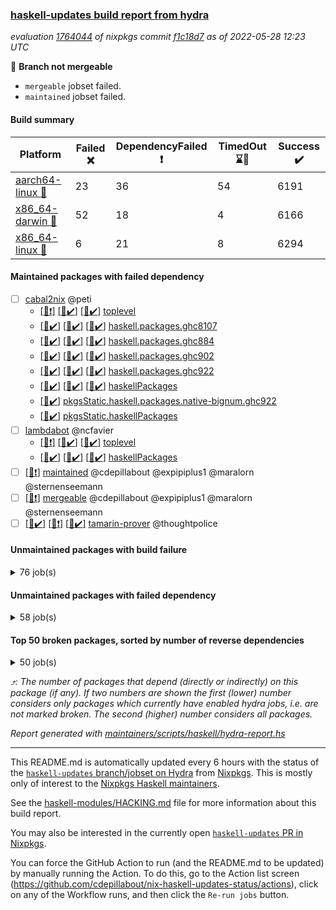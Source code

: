 ### [haskell-updates build report from hydra](https://hydra.nixos.org/jobset/nixpkgs/haskell-updates)
*evaluation [1764044](https://hydra.nixos.org/eval/1764044) of nixpkgs commit [f1c18d7](https://github.com/NixOS/nixpkgs/commits/f1c18d7ae40e7f9852267fa3e10b13a7eecb15a7) as of 2022-05-28 12:23 UTC*

:red_circle: **Branch not mergeable**
  * `mergeable` jobset failed.
  * `maintained` jobset failed.

#### Build summary

 | Platform | Failed :x: | DependencyFailed :heavy_exclamation_mark: | TimedOut :hourglass::no_entry_sign: | Success :heavy_check_mark: | 
 | --- | --- | --- | --- | --- | 
 | [aarch64-linux :iphone:](https://hydra.nixos.org/eval/1764044?filter=.aarch64-linux) | 23 | 36 | 54 | 6191 | 
 | [x86_64-darwin :apple:](https://hydra.nixos.org/eval/1764044?filter=.x86_64-darwin) | 52 | 18 | 4 | 6166 | 
 | [x86_64-linux :penguin:](https://hydra.nixos.org/eval/1764044?filter=.x86_64-linux) | 6 | 21 | 8 | 6294 | 
#### Maintained packages with failed dependency
- [ ] [cabal2nix](https://hydra.nixos.org/eval/1764044?filter=cabal2nix) @peti
  - [[:iphone::heavy_exclamation_mark:]](https://hydra.nixos.org/build/178357326) [[:apple::heavy_check_mark:]](https://hydra.nixos.org/build/178357309) [[:penguin::heavy_check_mark:]](https://hydra.nixos.org/build/178357323) [toplevel](https://hydra.nixos.org/eval/1764044?filter=cabal2nix)
  - [[:iphone::heavy_check_mark:]](https://hydra.nixos.org/build/178284810) [[:apple::heavy_check_mark:]](https://hydra.nixos.org/build/178287464) [[:penguin::heavy_check_mark:]](https://hydra.nixos.org/build/178277014) [haskell.packages.ghc8107](https://hydra.nixos.org/eval/1764044?filter=haskell.packages.ghc8107.cabal2nix)
  - [[:iphone::heavy_check_mark:]](https://hydra.nixos.org/build/178274135) [[:apple::heavy_check_mark:]](https://hydra.nixos.org/build/178285619) [[:penguin::heavy_check_mark:]](https://hydra.nixos.org/build/178280933) [haskell.packages.ghc884](https://hydra.nixos.org/eval/1764044?filter=haskell.packages.ghc884.cabal2nix)
  - [[:iphone::heavy_check_mark:]](https://hydra.nixos.org/build/178287218) [[:apple::heavy_check_mark:]](https://hydra.nixos.org/build/178287522) [[:penguin::heavy_check_mark:]](https://hydra.nixos.org/build/178274452) [haskell.packages.ghc902](https://hydra.nixos.org/eval/1764044?filter=haskell.packages.ghc902.cabal2nix)
  - [[:iphone::heavy_check_mark:]](https://hydra.nixos.org/build/178273359) [[:apple::heavy_check_mark:]](https://hydra.nixos.org/build/178274636) [[:penguin::heavy_check_mark:]](https://hydra.nixos.org/build/178278329) [haskell.packages.ghc922](https://hydra.nixos.org/eval/1764044?filter=haskell.packages.ghc922.cabal2nix)
  - [[:iphone::heavy_check_mark:]](https://hydra.nixos.org/build/178271221) [[:apple::heavy_check_mark:]](https://hydra.nixos.org/build/178278609) [[:penguin::heavy_check_mark:]](https://hydra.nixos.org/build/178279987) [haskellPackages](https://hydra.nixos.org/eval/1764044?filter=haskellPackages.cabal2nix)
  -   [[:penguin::heavy_check_mark:]](https://hydra.nixos.org/build/178286118) [pkgsStatic.haskell.packages.native-bignum.ghc922](https://hydra.nixos.org/eval/1764044?filter=pkgsStatic.haskell.packages.native-bignum.ghc922.cabal2nix)
  -   [[:penguin::heavy_check_mark:]](https://hydra.nixos.org/build/178284644) [pkgsStatic.haskellPackages](https://hydra.nixos.org/eval/1764044?filter=pkgsStatic.haskellPackages.cabal2nix)
- [ ] [lambdabot](https://hydra.nixos.org/eval/1764044?filter=lambdabot) @ncfavier
  - [[:iphone::heavy_exclamation_mark:]](https://hydra.nixos.org/build/178286223) [[:apple::heavy_check_mark:]](https://hydra.nixos.org/build/178284757) [[:penguin::heavy_check_mark:]](https://hydra.nixos.org/build/178285689) [toplevel](https://hydra.nixos.org/eval/1764044?filter=lambdabot)
  - [[:iphone::heavy_check_mark:]](https://hydra.nixos.org/build/178280663) [[:apple::heavy_check_mark:]](https://hydra.nixos.org/build/178274637) [[:penguin::heavy_check_mark:]](https://hydra.nixos.org/build/178288621) [haskellPackages](https://hydra.nixos.org/eval/1764044?filter=haskellPackages.lambdabot)
- [ ] [[:penguin::heavy_exclamation_mark:]](https://hydra.nixos.org/build/178357303) [maintained](https://hydra.nixos.org/eval/1764044?filter=maintained) @cdepillabout @expipiplus1 @maralorn @sternenseemann
- [ ] [[:penguin::heavy_exclamation_mark:]](https://hydra.nixos.org/build/178357301) [mergeable](https://hydra.nixos.org/eval/1764044?filter=mergeable) @cdepillabout @expipiplus1 @maralorn @sternenseemann
- [ ] [[:iphone::heavy_check_mark:]](https://hydra.nixos.org/build/178277982) [[:apple::heavy_exclamation_mark:]](https://hydra.nixos.org/build/178288817) [[:penguin::heavy_check_mark:]](https://hydra.nixos.org/build/178275312) [tamarin-prover](https://hydra.nixos.org/eval/1764044?filter=tamarin-prover) @thoughtpolice
#### Unmaintained packages with build failure
<details><summary>76 job(s) </summary>

- [ ] [[:iphone::x:]](https://hydra.nixos.org/build/178285123) [[:apple::heavy_check_mark:]](https://hydra.nixos.org/build/178272629) [[:penguin::heavy_check_mark:]](https://hydra.nixos.org/build/178277443) [haskellPackages.OrderedBits](https://hydra.nixos.org/eval/1764044?filter=haskellPackages.OrderedBits)  :arrow_heading_up: 5 | 36
- [ ] [[:iphone::heavy_check_mark:]](https://hydra.nixos.org/build/178285801) [[:apple::heavy_check_mark:]](https://hydra.nixos.org/build/178289404) [[:penguin::x:]](https://hydra.nixos.org/build/178283503) [haskellPackages.scheduler](https://hydra.nixos.org/eval/1764044?filter=haskellPackages.scheduler)  :arrow_heading_up: 5 | 11
- [ ] [[:iphone::x:]](https://hydra.nixos.org/build/178276605) [[:apple::heavy_check_mark:]](https://hydra.nixos.org/build/178280959) [[:penguin::heavy_check_mark:]](https://hydra.nixos.org/build/178280826) [haskellPackages.hw-json-simd](https://hydra.nixos.org/eval/1764044?filter=haskellPackages.hw-json-simd)  :arrow_heading_up: 2 | 8
- [ ] [[:iphone::x:]](https://hydra.nixos.org/build/178278965) [[:apple::heavy_check_mark:]](https://hydra.nixos.org/build/178279028) [[:penguin::heavy_check_mark:]](https://hydra.nixos.org/build/178288026) [haskellPackages.hw-simd](https://hydra.nixos.org/eval/1764044?filter=haskellPackages.hw-simd)  :arrow_heading_up: 2 | 8
- [ ] [[:iphone::x:]](https://hydra.nixos.org/build/178284195) [[:apple::heavy_check_mark:]](https://hydra.nixos.org/build/178274912) [[:penguin::heavy_check_mark:]](https://hydra.nixos.org/build/178277548) [haskellPackages.quic](https://hydra.nixos.org/eval/1764044?filter=haskellPackages.quic)  :arrow_heading_up: 2 | 2
- [ ] [[:iphone::x:]](https://hydra.nixos.org/build/178285950) [[:apple::heavy_check_mark:]](https://hydra.nixos.org/build/178285407) [[:penguin::heavy_check_mark:]](https://hydra.nixos.org/build/178285409) [haskellPackages.freetype2](https://hydra.nixos.org/eval/1764044?filter=haskellPackages.freetype2)  :arrow_heading_up: 1 | 8
- [ ] [[:iphone::heavy_check_mark:]](https://hydra.nixos.org/build/178278018) [[:apple::x:]](https://hydra.nixos.org/build/178280083) [[:penguin::heavy_check_mark:]](https://hydra.nixos.org/build/178273777) [haskellPackages.free-vector-spaces](https://hydra.nixos.org/eval/1764044?filter=haskellPackages.free-vector-spaces)  :arrow_heading_up: 1 | 7
- [ ] [[:iphone::x:]](https://hydra.nixos.org/build/178276670) [[:apple::heavy_check_mark:]](https://hydra.nixos.org/build/178283215) [[:penguin::heavy_check_mark:]](https://hydra.nixos.org/build/178287231) [haskellPackages.long-double](https://hydra.nixos.org/eval/1764044?filter=haskellPackages.long-double)  :arrow_heading_up: 1 | 2
- [ ] [[:iphone::x:]](https://hydra.nixos.org/build/178288499) [[:apple::x:]](https://hydra.nixos.org/build/178285336) [[:penguin::heavy_check_mark:]](https://hydra.nixos.org/build/178272536) [haskellPackages.easytensor](https://hydra.nixos.org/eval/1764044?filter=haskellPackages.easytensor)  :arrow_heading_up: 1 | 1
- [ ] [[:iphone::heavy_check_mark:]](https://hydra.nixos.org/build/178290229) [[:apple::x:]](https://hydra.nixos.org/build/178283545) [[:penguin::heavy_check_mark:]](https://hydra.nixos.org/build/178271575) [haskellPackages.grab](https://hydra.nixos.org/eval/1764044?filter=haskellPackages.grab)  :arrow_heading_up: 1 | 1
- [ ] [[:iphone::x:]](https://hydra.nixos.org/build/178288907) [[:apple::heavy_check_mark:]](https://hydra.nixos.org/build/178284336) [[:penguin::x:]](https://hydra.nixos.org/build/178278088) [haskellPackages.kazura-queue](https://hydra.nixos.org/eval/1764044?filter=haskellPackages.kazura-queue)  :arrow_heading_up: 1 | 1
- [ ] [[:iphone::heavy_check_mark:]](https://hydra.nixos.org/build/178277992) [[:apple::x:]](https://hydra.nixos.org/build/178272857) [[:penguin::heavy_check_mark:]](https://hydra.nixos.org/build/178287184) [haskellPackages.keep-alive](https://hydra.nixos.org/eval/1764044?filter=haskellPackages.keep-alive)  :arrow_heading_up: 1 | 1
- [ ] [[:iphone::x:]](https://hydra.nixos.org/build/178275003) [[:apple::heavy_check_mark:]](https://hydra.nixos.org/build/178272836) [[:penguin::heavy_check_mark:]](https://hydra.nixos.org/build/178289735) [haskellPackages.nlopt-haskell](https://hydra.nixos.org/eval/1764044?filter=haskellPackages.nlopt-haskell)  :arrow_heading_up: 1 | 1
- [ ] [[:iphone::x:]](https://hydra.nixos.org/build/178286820) [[:apple::heavy_check_mark:]](https://hydra.nixos.org/build/178273251) [[:penguin::heavy_check_mark:]](https://hydra.nixos.org/build/178288373) [haskellPackages.postgresql-syntax](https://hydra.nixos.org/eval/1764044?filter=haskellPackages.postgresql-syntax)  :arrow_heading_up: 1 | 1
- [ ] [[:iphone::x:]](https://hydra.nixos.org/build/178273182) [[:apple::heavy_check_mark:]](https://hydra.nixos.org/build/178279420) [[:penguin::heavy_check_mark:]](https://hydra.nixos.org/build/178281330) [haskellPackages.swisstable](https://hydra.nixos.org/eval/1764044?filter=haskellPackages.swisstable)  :arrow_heading_up: 1 | 1
- [ ] [[:iphone::x:]](https://hydra.nixos.org/build/178286072) [[:apple::heavy_check_mark:]](https://hydra.nixos.org/build/178277930) [[:penguin::heavy_check_mark:]](https://hydra.nixos.org/build/178278716) [haskellPackages.unicode-properties](https://hydra.nixos.org/eval/1764044?filter=haskellPackages.unicode-properties)  :arrow_heading_up: 1 | 1
- [ ] [[:iphone::heavy_check_mark:]](https://hydra.nixos.org/build/178289515) [[:apple::x:]](https://hydra.nixos.org/build/178278622) [[:penguin::heavy_check_mark:]](https://hydra.nixos.org/build/178280464) [haskellPackages.zip](https://hydra.nixos.org/eval/1764044?filter=haskellPackages.zip)  :arrow_heading_up: 0 | 5
- [ ] [[:iphone::heavy_check_mark:]](https://hydra.nixos.org/build/178286606) [[:apple::x:]](https://hydra.nixos.org/build/178288573) [[:penguin::heavy_check_mark:]](https://hydra.nixos.org/build/178283296) [haskellPackages.PyF](https://hydra.nixos.org/eval/1764044?filter=haskellPackages.PyF)  :arrow_heading_up: 0 | 4
- [ ] [[:iphone::heavy_check_mark:]](https://hydra.nixos.org/build/178286522) [[:apple::x:]](https://hydra.nixos.org/build/178286158) [[:penguin::heavy_check_mark:]](https://hydra.nixos.org/build/178273642) [haskellPackages.hmidi](https://hydra.nixos.org/eval/1764044?filter=haskellPackages.hmidi)  :arrow_heading_up: 0 | 4
- [ ] [[:iphone::heavy_check_mark:]](https://hydra.nixos.org/build/178281180) [[:apple::x:]](https://hydra.nixos.org/build/178282341) [[:penguin::heavy_check_mark:]](https://hydra.nixos.org/build/178282250) [haskellPackages.posix-socket](https://hydra.nixos.org/eval/1764044?filter=haskellPackages.posix-socket)  :arrow_heading_up: 0 | 2
- [ ] [[:iphone::heavy_check_mark:]](https://hydra.nixos.org/build/178280259) [[:apple::x:]](https://hydra.nixos.org/build/178283506) [[:penguin::heavy_check_mark:]](https://hydra.nixos.org/build/178278624) [haskellPackages.gi-gdkx11](https://hydra.nixos.org/eval/1764044?filter=haskellPackages.gi-gdkx11)  :arrow_heading_up: 0 | 1
- [ ] [[:iphone::heavy_check_mark:]](https://hydra.nixos.org/build/178288125) [[:apple::x:]](https://hydra.nixos.org/build/178287718) [[:penguin::heavy_check_mark:]](https://hydra.nixos.org/build/178284672) [haskellPackages.hamid](https://hydra.nixos.org/eval/1764044?filter=haskellPackages.hamid)  :arrow_heading_up: 0 | 1
- [ ] [[:iphone::heavy_check_mark:]](https://hydra.nixos.org/build/178287480) [[:apple::x:]](https://hydra.nixos.org/build/178273939) [[:penguin::heavy_check_mark:]](https://hydra.nixos.org/build/178273305) [haskellPackages.hmatrix-morpheus](https://hydra.nixos.org/eval/1764044?filter=haskellPackages.hmatrix-morpheus)  :arrow_heading_up: 0 | 1
- [ ] [[:iphone::heavy_check_mark:]](https://hydra.nixos.org/build/178290144) [[:apple::x:]](https://hydra.nixos.org/build/178283374) [[:penguin::heavy_check_mark:]](https://hydra.nixos.org/build/178286630) [haskellPackages.huckleberry](https://hydra.nixos.org/eval/1764044?filter=haskellPackages.huckleberry)  :arrow_heading_up: 0 | 1
- [ ] [[:iphone::heavy_check_mark:]](https://hydra.nixos.org/build/178283644) [[:apple::x:]](https://hydra.nixos.org/build/178279872) [[:penguin::heavy_check_mark:]](https://hydra.nixos.org/build/178279156) [haskellPackages.openal-ffi](https://hydra.nixos.org/eval/1764044?filter=haskellPackages.openal-ffi)  :arrow_heading_up: 0 | 1
- [ ] [[:iphone::x:]](https://hydra.nixos.org/build/178273991) [[:apple::heavy_check_mark:]](https://hydra.nixos.org/build/178282452) [[:penguin::heavy_check_mark:]](https://hydra.nixos.org/build/178289096) [haskellPackages.picosat](https://hydra.nixos.org/eval/1764044?filter=haskellPackages.picosat)  :arrow_heading_up: 0 | 1
- [ ] [[:iphone::heavy_check_mark:]](https://hydra.nixos.org/build/178274233) [[:apple::x:]](https://hydra.nixos.org/build/178284335) [[:penguin::heavy_check_mark:]](https://hydra.nixos.org/build/178274444) [haskellPackages.select](https://hydra.nixos.org/eval/1764044?filter=haskellPackages.select)  :arrow_heading_up: 0 | 1
- [ ] [[:iphone::heavy_check_mark:]](https://hydra.nixos.org/build/178282154) [[:apple::x:]](https://hydra.nixos.org/build/178287249) [[:penguin::heavy_check_mark:]](https://hydra.nixos.org/build/178287886) [haskellPackages.sysinfo](https://hydra.nixos.org/eval/1764044?filter=haskellPackages.sysinfo)  :arrow_heading_up: 0 | 1
- [ ] [[:iphone::heavy_check_mark:]](https://hydra.nixos.org/build/178284278) [[:apple::x:]](https://hydra.nixos.org/build/178275745) [[:penguin::heavy_check_mark:]](https://hydra.nixos.org/build/178276292) [haskellPackages.FractalArt](https://hydra.nixos.org/eval/1764044?filter=haskellPackages.FractalArt) 
- [ ] [[:iphone::x:]](https://hydra.nixos.org/build/178281305) [[:apple::heavy_check_mark:]](https://hydra.nixos.org/build/178278249) [[:penguin::heavy_check_mark:]](https://hydra.nixos.org/build/178272433) [haskellPackages.HsASA](https://hydra.nixos.org/eval/1764044?filter=haskellPackages.HsASA) 
- [ ] [[:iphone::heavy_check_mark:]](https://hydra.nixos.org/build/178279821) [[:apple::heavy_check_mark:]](https://hydra.nixos.org/build/178275299) [[:penguin::x:]](https://hydra.nixos.org/build/178289427) [haskellPackages.binary-io](https://hydra.nixos.org/eval/1764044?filter=haskellPackages.binary-io) 
- [ ] [[:iphone::hourglass::no_entry_sign:]](https://hydra.nixos.org/build/178288928) [[:apple::x:]](https://hydra.nixos.org/build/178280462) [[:penguin::hourglass::no_entry_sign:]](https://hydra.nixos.org/build/178281780) [haskellPackages.bindings-common](https://hydra.nixos.org/eval/1764044?filter=haskellPackages.bindings-common) 
- [ ] [[:iphone::heavy_check_mark:]](https://hydra.nixos.org/build/178289230) [[:apple::x:]](https://hydra.nixos.org/build/178271517) [[:penguin::heavy_check_mark:]](https://hydra.nixos.org/build/178282858) [haskellPackages.chiphunk](https://hydra.nixos.org/eval/1764044?filter=haskellPackages.chiphunk) 
- [ ] [[:iphone::x:]](https://hydra.nixos.org/build/178283177) [[:apple::heavy_check_mark:]](https://hydra.nixos.org/build/178275093) [[:penguin::heavy_check_mark:]](https://hydra.nixos.org/build/178284660) [haskellPackages.comfort-fftw](https://hydra.nixos.org/eval/1764044?filter=haskellPackages.comfort-fftw) 
- [ ] [[:iphone::heavy_check_mark:]](https://hydra.nixos.org/build/178285941) [[:apple::x:]](https://hydra.nixos.org/build/178271313) [[:penguin::heavy_check_mark:]](https://hydra.nixos.org/build/178278975) [haskellPackages.diskhash](https://hydra.nixos.org/eval/1764044?filter=haskellPackages.diskhash) 
- [ ] [[:iphone::heavy_check_mark:]](https://hydra.nixos.org/build/178271961) [[:apple::heavy_check_mark:]](https://hydra.nixos.org/build/178276668) [[:penguin::x:]](https://hydra.nixos.org/build/178275784) [haskellPackages.env-extra](https://hydra.nixos.org/eval/1764044?filter=haskellPackages.env-extra) 
- [ ] [[:iphone::heavy_check_mark:]](https://hydra.nixos.org/build/178288544) [[:apple::x:]](https://hydra.nixos.org/build/178280352) [[:penguin::heavy_check_mark:]](https://hydra.nixos.org/build/178284216) [haskellPackages.epub-tools](https://hydra.nixos.org/eval/1764044?filter=haskellPackages.epub-tools) 
- [ ] [[:iphone::heavy_check_mark:]](https://hydra.nixos.org/build/178273268) [[:apple::x:]](https://hydra.nixos.org/build/178282383) [[:penguin::heavy_check_mark:]](https://hydra.nixos.org/build/178286183) [haskellPackages.fudgets](https://hydra.nixos.org/eval/1764044?filter=haskellPackages.fudgets) 
- [ ] [[:iphone::heavy_check_mark:]](https://hydra.nixos.org/build/178287927) [[:apple::heavy_check_mark:]](https://hydra.nixos.org/build/178286112) [[:penguin::x:]](https://hydra.nixos.org/build/178271363) [haskellPackages.geodetics](https://hydra.nixos.org/eval/1764044?filter=haskellPackages.geodetics) 
- [ ] [[:iphone::heavy_check_mark:]](https://hydra.nixos.org/build/178277586) [[:apple::x:]](https://hydra.nixos.org/build/178280937) [[:penguin::heavy_check_mark:]](https://hydra.nixos.org/build/178289324) [haskellPackages.gerrit](https://hydra.nixos.org/eval/1764044?filter=haskellPackages.gerrit) 
- [ ] [[:iphone::heavy_check_mark:]](https://hydra.nixos.org/build/178274537) [[:apple::x:]](https://hydra.nixos.org/build/178273837) [[:penguin::heavy_check_mark:]](https://hydra.nixos.org/build/178275535) [haskellPackages.ghc-gc-hook](https://hydra.nixos.org/eval/1764044?filter=haskellPackages.ghc-gc-hook) 
- [ ] [[:apple::x:]](https://hydra.nixos.org/build/178274646) [haskellPackages.gi-gtkosxapplication](https://hydra.nixos.org/eval/1764044?filter=haskellPackages.gi-gtkosxapplication) 
- [ ] [[:iphone::x:]](https://hydra.nixos.org/build/178342220) [[:penguin::heavy_check_mark:]](https://hydra.nixos.org/build/178342218) [haskellPackages.gnome-keyring](https://hydra.nixos.org/eval/1764044?filter=haskellPackages.gnome-keyring) 
- [ ] [[:apple::x:]](https://hydra.nixos.org/build/178287042) [haskellPackages.gtk-mac-integration](https://hydra.nixos.org/eval/1764044?filter=haskellPackages.gtk-mac-integration) 
- [ ] [[:iphone::heavy_check_mark:]](https://hydra.nixos.org/build/178275713) [[:apple::x:]](https://hydra.nixos.org/build/178278039) [[:penguin::heavy_check_mark:]](https://hydra.nixos.org/build/178290225) [haskellPackages.gtk-traymanager](https://hydra.nixos.org/eval/1764044?filter=haskellPackages.gtk-traymanager) 
- [ ] [[:apple::x:]](https://hydra.nixos.org/build/178284388) [haskellPackages.gtk3-mac-integration](https://hydra.nixos.org/eval/1764044?filter=haskellPackages.gtk3-mac-integration) 
- [ ] [[:iphone::heavy_check_mark:]](https://hydra.nixos.org/build/178287395) [[:apple::x:]](https://hydra.nixos.org/build/178286412) [[:penguin::heavy_check_mark:]](https://hydra.nixos.org/build/178281461) [haskellPackages.hid](https://hydra.nixos.org/eval/1764044?filter=haskellPackages.hid) 
- [ ] [[:iphone::heavy_check_mark:]](https://hydra.nixos.org/build/178290005) [[:apple::x:]](https://hydra.nixos.org/build/178276037) [[:penguin::heavy_check_mark:]](https://hydra.nixos.org/build/178287327) [haskellPackages.hinotify-conduit](https://hydra.nixos.org/eval/1764044?filter=haskellPackages.hinotify-conduit) 
- [ ] [[:iphone::heavy_check_mark:]](https://hydra.nixos.org/build/178288912) [[:apple::x:]](https://hydra.nixos.org/build/178276375) [[:penguin::heavy_check_mark:]](https://hydra.nixos.org/build/178273150) [haskellPackages.hsshellscript](https://hydra.nixos.org/eval/1764044?filter=haskellPackages.hsshellscript) 
- [ ] [[:iphone::heavy_check_mark:]](https://hydra.nixos.org/build/178276957) [[:apple::x:]](https://hydra.nixos.org/build/178277983) [[:penguin::heavy_check_mark:]](https://hydra.nixos.org/build/178273372) [haskellPackages.hssourceinfo](https://hydra.nixos.org/eval/1764044?filter=haskellPackages.hssourceinfo) 
- [ ] [[:iphone::heavy_check_mark:]](https://hydra.nixos.org/build/178287443) [[:apple::x:]](https://hydra.nixos.org/build/178271621) [[:penguin::heavy_check_mark:]](https://hydra.nixos.org/build/178279998) [haskellPackages.ipcvar](https://hydra.nixos.org/eval/1764044?filter=haskellPackages.ipcvar) 
- [ ] [[:iphone::x:]](https://hydra.nixos.org/build/178275113) [[:apple::heavy_check_mark:]](https://hydra.nixos.org/build/178277483) [[:penguin::heavy_check_mark:]](https://hydra.nixos.org/build/178276703) [haskellPackages.jammittools](https://hydra.nixos.org/eval/1764044?filter=haskellPackages.jammittools) 
- [ ] [[:apple::x:]](https://hydra.nixos.org/build/178285837) [haskellPackages.kqueue](https://hydra.nixos.org/eval/1764044?filter=haskellPackages.kqueue) 
- [ ] [[:iphone::heavy_check_mark:]](https://hydra.nixos.org/build/178284887) [[:apple::x:]](https://hydra.nixos.org/build/178278380) [[:penguin::heavy_check_mark:]](https://hydra.nixos.org/build/178282105) [haskellPackages.linux-framebuffer](https://hydra.nixos.org/eval/1764044?filter=haskellPackages.linux-framebuffer) 
- [ ] [[:iphone::heavy_check_mark:]](https://hydra.nixos.org/build/178284645) [[:apple::x:]](https://hydra.nixos.org/build/178282690) [[:penguin::heavy_check_mark:]](https://hydra.nixos.org/build/178273633) [haskellPackages.mediawiki2latex](https://hydra.nixos.org/eval/1764044?filter=haskellPackages.mediawiki2latex) 
- [ ] [[:iphone::heavy_check_mark:]](https://hydra.nixos.org/build/178276947) [[:apple::x:]](https://hydra.nixos.org/build/178274842) [[:penguin::heavy_check_mark:]](https://hydra.nixos.org/build/178281105) [haskellPackages.mercury-api](https://hydra.nixos.org/eval/1764044?filter=haskellPackages.mercury-api) 
- [ ] [[:iphone::heavy_check_mark:]](https://hydra.nixos.org/build/178272563) [[:apple::x:]](https://hydra.nixos.org/build/178278551) [[:penguin::heavy_check_mark:]](https://hydra.nixos.org/build/178276039) [haskellPackages.nano-cryptr](https://hydra.nixos.org/eval/1764044?filter=haskellPackages.nano-cryptr) 
- [ ] [[:iphone::heavy_check_mark:]](https://hydra.nixos.org/build/178289808) [[:apple::x:]](https://hydra.nixos.org/build/178274903) [[:penguin::heavy_check_mark:]](https://hydra.nixos.org/build/178289015) [haskellPackages.persistent-pagination](https://hydra.nixos.org/eval/1764044?filter=haskellPackages.persistent-pagination) 
- [ ] [[:iphone::heavy_check_mark:]](https://hydra.nixos.org/build/178282995) [[:apple::x:]](https://hydra.nixos.org/build/178276818) [[:penguin::heavy_check_mark:]](https://hydra.nixos.org/build/178281836) [haskellPackages.phatsort](https://hydra.nixos.org/eval/1764044?filter=haskellPackages.phatsort) 
- [ ] [[:iphone::heavy_check_mark:]](https://hydra.nixos.org/build/178285992) [[:apple::x:]](https://hydra.nixos.org/build/178281018) [[:penguin::heavy_check_mark:]](https://hydra.nixos.org/build/178273468) [haskellPackages.ping-wrapper](https://hydra.nixos.org/eval/1764044?filter=haskellPackages.ping-wrapper) 
- [ ] [[:iphone::heavy_check_mark:]](https://hydra.nixos.org/build/178275173) [[:apple::x:]](https://hydra.nixos.org/build/178285699) [[:penguin::heavy_check_mark:]](https://hydra.nixos.org/build/178272999) [haskellPackages.posix-timer](https://hydra.nixos.org/eval/1764044?filter=haskellPackages.posix-timer) 
- [ ] [[:iphone::heavy_check_mark:]](https://hydra.nixos.org/build/178285931) [[:apple::x:]](https://hydra.nixos.org/build/178288076) [[:penguin::heavy_check_mark:]](https://hydra.nixos.org/build/178273271) [haskellPackages.pthread](https://hydra.nixos.org/eval/1764044?filter=haskellPackages.pthread) 
- [ ] [[:iphone::x:]](https://hydra.nixos.org/build/178289195) [[:apple::heavy_check_mark:]](https://hydra.nixos.org/build/178275142) [[:penguin::heavy_check_mark:]](https://hydra.nixos.org/build/178275290) [haskellPackages.risc386](https://hydra.nixos.org/eval/1764044?filter=haskellPackages.risc386) 
- [ ] [[:iphone::heavy_check_mark:]](https://hydra.nixos.org/build/178279976) [[:apple::x:]](https://hydra.nixos.org/build/178273821) [[:penguin::heavy_check_mark:]](https://hydra.nixos.org/build/178283286) [haskellPackages.sfml-audio](https://hydra.nixos.org/eval/1764044?filter=haskellPackages.sfml-audio) 
- [ ] [[:iphone::heavy_check_mark:]](https://hydra.nixos.org/build/178277600) [[:apple::x:]](https://hydra.nixos.org/build/178289828) [[:penguin::heavy_check_mark:]](https://hydra.nixos.org/build/178271547) [haskellPackages.shared-memory](https://hydra.nixos.org/eval/1764044?filter=haskellPackages.shared-memory) 
- [ ] [[:iphone::heavy_check_mark:]](https://hydra.nixos.org/build/178276779) [[:apple::x:]](https://hydra.nixos.org/build/178272991) [[:penguin::hourglass::no_entry_sign:]](https://hydra.nixos.org/build/178275759) [haskellPackages.skews](https://hydra.nixos.org/eval/1764044?filter=haskellPackages.skews) 
- [ ] [[:iphone::x:]](https://hydra.nixos.org/build/178285105) [[:apple::x:]](https://hydra.nixos.org/build/178272721) [[:penguin::heavy_check_mark:]](https://hydra.nixos.org/build/178276259) [haskellPackages.slugify](https://hydra.nixos.org/eval/1764044?filter=haskellPackages.slugify) 
- [ ] [[:iphone::x:]](https://hydra.nixos.org/build/178278601) [[:apple::heavy_check_mark:]](https://hydra.nixos.org/build/178275912) [[:penguin::heavy_check_mark:]](https://hydra.nixos.org/build/178281685) [haskellPackages.snippet-extractor](https://hydra.nixos.org/eval/1764044?filter=haskellPackages.snippet-extractor) 
- [ ] [[:iphone::x:]](https://hydra.nixos.org/build/178280978) [[:apple::x:]](https://hydra.nixos.org/build/178277273) [[:penguin::x:]](https://hydra.nixos.org/build/178272078) [haskellPackages.strongweak](https://hydra.nixos.org/eval/1764044?filter=haskellPackages.strongweak) 
- [ ] [[:iphone::heavy_check_mark:]](https://hydra.nixos.org/build/178272821) [[:apple::x:]](https://hydra.nixos.org/build/178288892) [[:penguin::heavy_check_mark:]](https://hydra.nixos.org/build/178282237) [haskellPackages.tailfile-hinotify](https://hydra.nixos.org/eval/1764044?filter=haskellPackages.tailfile-hinotify) 
- [ ] [[:iphone::x:]](https://hydra.nixos.org/build/178272070) [[:apple::heavy_check_mark:]](https://hydra.nixos.org/build/178279807) [[:penguin::heavy_check_mark:]](https://hydra.nixos.org/build/178281086) [haskellPackages.wiringPi](https://hydra.nixos.org/eval/1764044?filter=haskellPackages.wiringPi) 
- [ ] [[:iphone::x:]](https://hydra.nixos.org/build/178274027) [[:apple::heavy_check_mark:]](https://hydra.nixos.org/build/178274970) [[:penguin::heavy_check_mark:]](https://hydra.nixos.org/build/178282974) [haskellPackages.x86-64bit](https://hydra.nixos.org/eval/1764044?filter=haskellPackages.x86-64bit) 
- [ ] [[:iphone::heavy_check_mark:]](https://hydra.nixos.org/build/178280605) [[:apple::x:]](https://hydra.nixos.org/build/178271733) [[:penguin::heavy_check_mark:]](https://hydra.nixos.org/build/178278931) [haskellPackages.xmonad-utils](https://hydra.nixos.org/eval/1764044?filter=haskellPackages.xmonad-utils) 
- [ ] [[:iphone::heavy_check_mark:]](https://hydra.nixos.org/build/178279805) [[:apple::x:]](https://hydra.nixos.org/build/178284219) [[:penguin::heavy_check_mark:]](https://hydra.nixos.org/build/178288549) [haskellPackages.yoga](https://hydra.nixos.org/eval/1764044?filter=haskellPackages.yoga) 
- [ ] [[:iphone::heavy_check_mark:]](https://hydra.nixos.org/build/178271201) [[:apple::x:]](https://hydra.nixos.org/build/178282945) [[:penguin::heavy_check_mark:]](https://hydra.nixos.org/build/178286219) [haskellPackages.zot](https://hydra.nixos.org/eval/1764044?filter=haskellPackages.zot) 
- [ ] [[:iphone::heavy_check_mark:]](https://hydra.nixos.org/build/178284390) [[:apple::x:]](https://hydra.nixos.org/build/178281490) [[:penguin::heavy_check_mark:]](https://hydra.nixos.org/build/178278207) [haskellPackages.zxcvbn-c](https://hydra.nixos.org/eval/1764044?filter=haskellPackages.zxcvbn-c) 
</details>

#### Unmaintained packages with failed dependency
<details><summary>58 job(s) </summary>

- [ ] [[:iphone::heavy_exclamation_mark:]](https://hydra.nixos.org/build/178285241) [[:apple::heavy_check_mark:]](https://hydra.nixos.org/build/178284451) [[:penguin::heavy_check_mark:]](https://hydra.nixos.org/build/178283253) [haskellPackages.PrimitiveArray](https://hydra.nixos.org/eval/1764044?filter=haskellPackages.PrimitiveArray)  :arrow_heading_up: 4 | 35
- [ ] [[:iphone::heavy_check_mark:]](https://hydra.nixos.org/build/178283133) [[:apple::heavy_check_mark:]](https://hydra.nixos.org/build/178274155) [[:penguin::heavy_exclamation_mark:]](https://hydra.nixos.org/build/178285170) [haskellPackages.massiv](https://hydra.nixos.org/eval/1764044?filter=haskellPackages.massiv)  :arrow_heading_up: 4 | 9
- [ ] [[:iphone::heavy_exclamation_mark:]](https://hydra.nixos.org/build/178290282) [[:apple::heavy_check_mark:]](https://hydra.nixos.org/build/178287751) [[:penguin::heavy_check_mark:]](https://hydra.nixos.org/build/178284157) [haskellPackages.BiobaseTypes](https://hydra.nixos.org/eval/1764044?filter=haskellPackages.BiobaseTypes)  :arrow_heading_up: 3 | 21
- [ ] [[:iphone::heavy_exclamation_mark:]](https://hydra.nixos.org/build/178280784) [[:apple::heavy_check_mark:]](https://hydra.nixos.org/build/178272300) [[:penguin::heavy_check_mark:]](https://hydra.nixos.org/build/178286231) [haskellPackages.BiobaseENA](https://hydra.nixos.org/eval/1764044?filter=haskellPackages.BiobaseENA)  :arrow_heading_up: 1 | 18
- [ ] [[:iphone::heavy_check_mark:]](https://hydra.nixos.org/build/178274740) [[:apple::heavy_check_mark:]](https://hydra.nixos.org/build/178273582) [[:penguin::heavy_exclamation_mark:]](https://hydra.nixos.org/build/178287580) [haskellPackages.Color](https://hydra.nixos.org/eval/1764044?filter=haskellPackages.Color)  :arrow_heading_up: 1 | 5
- [ ] [hoogle](https://hydra.nixos.org/eval/1764044?filter=hoogle)  :arrow_heading_up: 1 | 3
  - [[:iphone::heavy_check_mark:]](https://hydra.nixos.org/build/178283761) [[:apple::heavy_check_mark:]](https://hydra.nixos.org/build/178272577) [[:penguin::heavy_check_mark:]](https://hydra.nixos.org/build/178277140) [haskell.packages.ghc8107](https://hydra.nixos.org/eval/1764044?filter=haskell.packages.ghc8107.hoogle)
  - [[:iphone::heavy_check_mark:]](https://hydra.nixos.org/build/178287314) [[:apple::heavy_check_mark:]](https://hydra.nixos.org/build/178273152) [[:penguin::heavy_check_mark:]](https://hydra.nixos.org/build/178273519) [haskell.packages.ghc884](https://hydra.nixos.org/eval/1764044?filter=haskell.packages.ghc884.hoogle)
  - [[:iphone::heavy_check_mark:]](https://hydra.nixos.org/build/178281632) [[:apple::heavy_check_mark:]](https://hydra.nixos.org/build/178284749) [[:penguin::heavy_check_mark:]](https://hydra.nixos.org/build/178290228) [haskell.packages.ghc902](https://hydra.nixos.org/eval/1764044?filter=haskell.packages.ghc902.hoogle)
  - [[:iphone::heavy_exclamation_mark:]](https://hydra.nixos.org/build/178276258) [[:apple::heavy_check_mark:]](https://hydra.nixos.org/build/178284360) [[:penguin::heavy_check_mark:]](https://hydra.nixos.org/build/178272053) [haskell.packages.ghc922](https://hydra.nixos.org/eval/1764044?filter=haskell.packages.ghc922.hoogle)
  - [[:iphone::heavy_check_mark:]](https://hydra.nixos.org/build/178281203) [[:apple::heavy_check_mark:]](https://hydra.nixos.org/build/178288571) [[:penguin::heavy_check_mark:]](https://hydra.nixos.org/build/178284190) [haskellPackages](https://hydra.nixos.org/eval/1764044?filter=haskellPackages.hoogle)
- [ ] [[:iphone::hourglass::no_entry_sign:]](https://hydra.nixos.org/build/178291643) [[:penguin::heavy_exclamation_mark:]](https://hydra.nixos.org/build/178291654) [haskellPackages.hbro](https://hydra.nixos.org/eval/1764044?filter=haskellPackages.hbro)  :arrow_heading_up: 1 | 1
- [ ] [[:iphone::heavy_exclamation_mark:]](https://hydra.nixos.org/build/178289799) [[:apple::heavy_check_mark:]](https://hydra.nixos.org/build/178279233) [[:penguin::heavy_check_mark:]](https://hydra.nixos.org/build/178275433) [haskellPackages.http3](https://hydra.nixos.org/eval/1764044?filter=haskellPackages.http3)  :arrow_heading_up: 1 | 1
- [ ] [[:iphone::heavy_check_mark:]](https://hydra.nixos.org/build/178276635) [[:apple::heavy_exclamation_mark:]](https://hydra.nixos.org/build/178271491) [[:penguin::hourglass::no_entry_sign:]](https://hydra.nixos.org/build/178289128) [haskellPackages.wss-client](https://hydra.nixos.org/eval/1764044?filter=haskellPackages.wss-client)  :arrow_heading_up: 1 | 1
- [ ] [[:iphone::heavy_exclamation_mark:]](https://hydra.nixos.org/build/178277223) [[:apple::heavy_check_mark:]](https://hydra.nixos.org/build/178273421) [[:penguin::heavy_check_mark:]](https://hydra.nixos.org/build/178283012) [haskellPackages.BiobaseXNA](https://hydra.nixos.org/eval/1764044?filter=haskellPackages.BiobaseXNA)  :arrow_heading_up: 0 | 17
- [ ] [[:iphone::heavy_exclamation_mark:]](https://hydra.nixos.org/build/178279446) [[:apple::heavy_check_mark:]](https://hydra.nixos.org/build/178271856) [[:penguin::heavy_check_mark:]](https://hydra.nixos.org/build/178284256) [haskellPackages.hw-json-standard-cursor](https://hydra.nixos.org/eval/1764044?filter=haskellPackages.hw-json-standard-cursor)  :arrow_heading_up: 0 | 6
- [ ] [[:iphone::heavy_exclamation_mark:]](https://hydra.nixos.org/build/178272735) [[:apple::heavy_check_mark:]](https://hydra.nixos.org/build/178287439) [[:penguin::heavy_check_mark:]](https://hydra.nixos.org/build/178279024) [haskellPackages.hw-json-simple-cursor](https://hydra.nixos.org/eval/1764044?filter=haskellPackages.hw-json-simple-cursor)  :arrow_heading_up: 0 | 4
- [ ] [[:iphone::heavy_exclamation_mark:]](https://hydra.nixos.org/build/178275461) [[:apple::heavy_check_mark:]](https://hydra.nixos.org/build/178283312) [[:penguin::heavy_check_mark:]](https://hydra.nixos.org/build/178273945) [haskellPackages.BiobaseFasta](https://hydra.nixos.org/eval/1764044?filter=haskellPackages.BiobaseFasta)  :arrow_heading_up: 0 | 3
- [ ] [[:iphone::heavy_exclamation_mark:]](https://hydra.nixos.org/build/178278493) [[:apple::heavy_check_mark:]](https://hydra.nixos.org/build/178285703) [[:penguin::heavy_check_mark:]](https://hydra.nixos.org/build/178280651) [haskellPackages.hw-dsv](https://hydra.nixos.org/eval/1764044?filter=haskellPackages.hw-dsv)  :arrow_heading_up: 0 | 3
- [ ] [[:iphone::heavy_check_mark:]](https://hydra.nixos.org/build/178274024) [[:apple::heavy_exclamation_mark:]](https://hydra.nixos.org/build/178275659) [[:penguin::heavy_check_mark:]](https://hydra.nixos.org/build/178286920) [haskellPackages.dde](https://hydra.nixos.org/eval/1764044?filter=haskellPackages.dde)  :arrow_heading_up: 0 | 1
- [ ] [[:iphone::heavy_check_mark:]](https://hydra.nixos.org/build/178272149) [[:apple::heavy_check_mark:]](https://hydra.nixos.org/build/178285537) [[:penguin::heavy_exclamation_mark:]](https://hydra.nixos.org/build/178289607) [haskellPackages.massiv-io](https://hydra.nixos.org/eval/1764044?filter=haskellPackages.massiv-io)  :arrow_heading_up: 0 | 1
- [ ] [[:iphone::heavy_check_mark:]](https://hydra.nixos.org/build/178285997) [[:apple::heavy_check_mark:]](https://hydra.nixos.org/build/178275513) [[:penguin::heavy_exclamation_mark:]](https://hydra.nixos.org/build/178288184) [haskellPackages.ConClusion](https://hydra.nixos.org/eval/1764044?filter=haskellPackages.ConClusion) 
- [ ] [[:iphone::heavy_exclamation_mark:]](https://hydra.nixos.org/build/178284449) [[:apple::heavy_exclamation_mark:]](https://hydra.nixos.org/build/178283088) [[:penguin::heavy_exclamation_mark:]](https://hydra.nixos.org/build/178288563) [haskellPackages.GuiHaskell](https://hydra.nixos.org/eval/1764044?filter=haskellPackages.GuiHaskell) 
- [ ] [[:iphone::heavy_exclamation_mark:]](https://hydra.nixos.org/build/178287321) [[:apple::heavy_exclamation_mark:]](https://hydra.nixos.org/build/178288731) [[:penguin::heavy_exclamation_mark:]](https://hydra.nixos.org/build/178276867) [haskellPackages.HPlot](https://hydra.nixos.org/eval/1764044?filter=haskellPackages.HPlot) 
- [ ] [[:iphone::heavy_exclamation_mark:]](https://hydra.nixos.org/build/178290290) [[:apple::heavy_check_mark:]](https://hydra.nixos.org/build/178275165) [[:penguin::heavy_check_mark:]](https://hydra.nixos.org/build/178285303) [haskellPackages.align-audio](https://hydra.nixos.org/eval/1764044?filter=haskellPackages.align-audio) 
- [ ] [[:iphone::heavy_exclamation_mark:]](https://hydra.nixos.org/build/178273884) [[:apple::heavy_exclamation_mark:]](https://hydra.nixos.org/build/178281519) [[:penguin::heavy_exclamation_mark:]](https://hydra.nixos.org/build/178286312) [haskellPackages.bluetile](https://hydra.nixos.org/eval/1764044?filter=haskellPackages.bluetile) 
- [ ] [cabal2nix-unstable](https://hydra.nixos.org/eval/1764044?filter=cabal2nix-unstable) 
  - [[:iphone::heavy_exclamation_mark:]](https://hydra.nixos.org/build/178357316) [[:apple::heavy_check_mark:]](https://hydra.nixos.org/build/178357313) [[:penguin::heavy_check_mark:]](https://hydra.nixos.org/build/178357305) [haskell.packages.ghc8107](https://hydra.nixos.org/eval/1764044?filter=haskell.packages.ghc8107.cabal2nix-unstable)
  - [[:iphone::heavy_exclamation_mark:]](https://hydra.nixos.org/build/178357314) [[:apple::heavy_check_mark:]](https://hydra.nixos.org/build/178357306) [[:penguin::heavy_check_mark:]](https://hydra.nixos.org/build/178357317) [haskell.packages.ghc884](https://hydra.nixos.org/eval/1764044?filter=haskell.packages.ghc884.cabal2nix-unstable)
  - [[:iphone::heavy_exclamation_mark:]](https://hydra.nixos.org/build/178357315) [[:apple::heavy_check_mark:]](https://hydra.nixos.org/build/178357322) [[:penguin::heavy_check_mark:]](https://hydra.nixos.org/build/178357319) [haskell.packages.ghc902](https://hydra.nixos.org/eval/1764044?filter=haskell.packages.ghc902.cabal2nix-unstable)
  - [[:iphone::heavy_exclamation_mark:]](https://hydra.nixos.org/build/178357327) [[:apple::heavy_check_mark:]](https://hydra.nixos.org/build/178357330) [[:penguin::heavy_check_mark:]](https://hydra.nixos.org/build/178357329) [haskell.packages.ghc922](https://hydra.nixos.org/eval/1764044?filter=haskell.packages.ghc922.cabal2nix-unstable)
  - [[:iphone::heavy_exclamation_mark:]](https://hydra.nixos.org/build/178357312) [[:apple::heavy_check_mark:]](https://hydra.nixos.org/build/178357321) [[:penguin::heavy_check_mark:]](https://hydra.nixos.org/build/178357310) [haskellPackages](https://hydra.nixos.org/eval/1764044?filter=haskellPackages.cabal2nix-unstable)
- [ ] [[:iphone::heavy_check_mark:]](https://hydra.nixos.org/build/178288448) [[:apple::heavy_check_mark:]](https://hydra.nixos.org/build/178289246) [[:penguin::heavy_exclamation_mark:]](https://hydra.nixos.org/build/178288666) [haskellPackages.digraph](https://hydra.nixos.org/eval/1764044?filter=haskellPackages.digraph) 
- [ ] [[:iphone::heavy_exclamation_mark:]](https://hydra.nixos.org/build/178271913) [[:apple::heavy_exclamation_mark:]](https://hydra.nixos.org/build/178277793) [[:penguin::heavy_check_mark:]](https://hydra.nixos.org/build/178285816) [haskellPackages.easytensor-vulkan](https://hydra.nixos.org/eval/1764044?filter=haskellPackages.easytensor-vulkan) 
- [ ] [[:iphone::heavy_exclamation_mark:]](https://hydra.nixos.org/build/178284977) [[:apple::heavy_exclamation_mark:]](https://hydra.nixos.org/build/178274185) [[:penguin::heavy_exclamation_mark:]](https://hydra.nixos.org/build/178285384) [haskellPackages.gladexml-accessor](https://hydra.nixos.org/eval/1764044?filter=haskellPackages.gladexml-accessor) 
- [ ] [[:iphone::heavy_check_mark:]](https://hydra.nixos.org/build/178278384) [[:apple::heavy_exclamation_mark:]](https://hydra.nixos.org/build/178289989) [[:penguin::heavy_check_mark:]](https://hydra.nixos.org/build/178285817) [haskellPackages.grab-form](https://hydra.nixos.org/eval/1764044?filter=haskellPackages.grab-form) 
- [ ] [[:iphone::heavy_exclamation_mark:]](https://hydra.nixos.org/build/178286962) [[:apple::heavy_exclamation_mark:]](https://hydra.nixos.org/build/178273051) [[:penguin::heavy_exclamation_mark:]](https://hydra.nixos.org/build/178286723) [haskellPackages.gtk2hs-cast-glade](https://hydra.nixos.org/eval/1764044?filter=haskellPackages.gtk2hs-cast-glade) 
- [ ] [[:iphone::heavy_exclamation_mark:]](https://hydra.nixos.org/build/178287159) [[:apple::heavy_check_mark:]](https://hydra.nixos.org/build/178286595) [[:penguin::heavy_check_mark:]](https://hydra.nixos.org/build/178287410) [haskellPackages.harfbuzz-pure](https://hydra.nixos.org/eval/1764044?filter=haskellPackages.harfbuzz-pure) 
- [ ] [[:iphone::heavy_exclamation_mark:]](https://hydra.nixos.org/build/178278817) [[:apple::heavy_check_mark:]](https://hydra.nixos.org/build/178285437) [[:penguin::heavy_check_mark:]](https://hydra.nixos.org/build/178283079) [haskellPackages.hasql-th](https://hydra.nixos.org/eval/1764044?filter=haskellPackages.hasql-th) 
- [ ] [[:iphone::hourglass::no_entry_sign:]](https://hydra.nixos.org/build/178291633) [[:penguin::heavy_exclamation_mark:]](https://hydra.nixos.org/build/178291628) [haskellPackages.hbro-contrib](https://hydra.nixos.org/eval/1764044?filter=haskellPackages.hbro-contrib) 
- [ ] [[:iphone::heavy_exclamation_mark:]](https://hydra.nixos.org/build/178285873) [[:apple::heavy_check_mark:]](https://hydra.nixos.org/build/178273073) [[:penguin::heavy_check_mark:]](https://hydra.nixos.org/build/178284971) [haskellPackages.hmatrix-nlopt](https://hydra.nixos.org/eval/1764044?filter=haskellPackages.hmatrix-nlopt) 
- [ ] [[:iphone::heavy_exclamation_mark:]](https://hydra.nixos.org/build/178283857) [[:apple::heavy_check_mark:]](https://hydra.nixos.org/build/178279758) [[:penguin::heavy_exclamation_mark:]](https://hydra.nixos.org/build/178284722) [haskellPackages.hriemann](https://hydra.nixos.org/eval/1764044?filter=haskellPackages.hriemann) 
- [ ] [[:iphone::heavy_exclamation_mark:]](https://hydra.nixos.org/build/178287519) [[:apple::heavy_check_mark:]](https://hydra.nixos.org/build/178281302) [[:penguin::heavy_check_mark:]](https://hydra.nixos.org/build/178280272) [haskellPackages.hs-swisstable-hashtables-class](https://hydra.nixos.org/eval/1764044?filter=haskellPackages.hs-swisstable-hashtables-class) 
- [ ] [[:iphone::heavy_exclamation_mark:]](https://hydra.nixos.org/build/178274277) [[:apple::heavy_exclamation_mark:]](https://hydra.nixos.org/build/178280739) [[:penguin::heavy_exclamation_mark:]](https://hydra.nixos.org/build/178286339) [haskellPackages.hstzaar](https://hydra.nixos.org/eval/1764044?filter=haskellPackages.hstzaar) 
- [ ] [[:iphone::heavy_exclamation_mark:]](https://hydra.nixos.org/build/178278822) [[:apple::heavy_check_mark:]](https://hydra.nixos.org/build/178283583) [[:penguin::heavy_check_mark:]](https://hydra.nixos.org/build/178280856) [haskellPackages.hw-simd-cli](https://hydra.nixos.org/eval/1764044?filter=haskellPackages.hw-simd-cli) 
- [ ] [[:iphone::heavy_exclamation_mark:]](https://hydra.nixos.org/build/178285134) [[:apple::heavy_check_mark:]](https://hydra.nixos.org/build/178283542) [[:penguin::heavy_check_mark:]](https://hydra.nixos.org/build/178277086) [haskellPackages.kmn-programming](https://hydra.nixos.org/eval/1764044?filter=haskellPackages.kmn-programming) 
- [ ] [[:iphone::heavy_check_mark:]](https://hydra.nixos.org/build/178280965) [[:apple::heavy_check_mark:]](https://hydra.nixos.org/build/178278472) [[:penguin::heavy_exclamation_mark:]](https://hydra.nixos.org/build/178281881) [haskellPackages.massiv-test](https://hydra.nixos.org/eval/1764044?filter=haskellPackages.massiv-test) 
- [ ] [[:iphone::heavy_exclamation_mark:]](https://hydra.nixos.org/build/178274229) [[:apple::heavy_exclamation_mark:]](https://hydra.nixos.org/build/178276277) [[:penguin::heavy_exclamation_mark:]](https://hydra.nixos.org/build/178277912) [haskellPackages.minesweeper](https://hydra.nixos.org/eval/1764044?filter=haskellPackages.minesweeper) 
- [ ] [[:iphone::heavy_check_mark:]](https://hydra.nixos.org/build/178275293) [[:apple::heavy_exclamation_mark:]](https://hydra.nixos.org/build/178283030) [[:penguin::hourglass::no_entry_sign:]](https://hydra.nixos.org/build/178288803) [haskellPackages.network-messagepack-rpc-websocket](https://hydra.nixos.org/eval/1764044?filter=haskellPackages.network-messagepack-rpc-websocket) 
- [ ] [[:iphone::heavy_exclamation_mark:]](https://hydra.nixos.org/build/178284453) [[:apple::heavy_exclamation_mark:]](https://hydra.nixos.org/build/178287133) [[:penguin::heavy_exclamation_mark:]](https://hydra.nixos.org/build/178289278) [haskellPackages.nymphaea](https://hydra.nixos.org/eval/1764044?filter=haskellPackages.nymphaea) 
- [ ] [[:iphone::heavy_check_mark:]](https://hydra.nixos.org/build/178281091) [[:apple::heavy_exclamation_mark:]](https://hydra.nixos.org/build/178278142) [[:penguin::heavy_check_mark:]](https://hydra.nixos.org/build/178289383) [haskellPackages.postgresql-replicant](https://hydra.nixos.org/eval/1764044?filter=haskellPackages.postgresql-replicant) 
- [ ] [[:iphone::heavy_exclamation_mark:]](https://hydra.nixos.org/build/178271640) [[:apple::heavy_exclamation_mark:]](https://hydra.nixos.org/build/178275189) [[:penguin::heavy_exclamation_mark:]](https://hydra.nixos.org/build/178274294) [haskellPackages.proplang](https://hydra.nixos.org/eval/1764044?filter=haskellPackages.proplang) 
- [ ] [[:iphone::heavy_exclamation_mark:]](https://hydra.nixos.org/build/178278871) [[:apple::heavy_check_mark:]](https://hydra.nixos.org/build/178277278) [[:penguin::heavy_check_mark:]](https://hydra.nixos.org/build/178277874) [haskellPackages.rounded-hw](https://hydra.nixos.org/eval/1764044?filter=haskellPackages.rounded-hw) 
- [ ] [[:iphone::heavy_exclamation_mark:]](https://hydra.nixos.org/build/178283976) [[:apple::heavy_exclamation_mark:]](https://hydra.nixos.org/build/178277064) [[:penguin::heavy_exclamation_mark:]](https://hydra.nixos.org/build/178272995) [haskellPackages.showdown](https://hydra.nixos.org/eval/1764044?filter=haskellPackages.showdown) 
- [ ] [[:iphone::heavy_exclamation_mark:]](https://hydra.nixos.org/build/178280601) [[:apple::heavy_check_mark:]](https://hydra.nixos.org/build/178282189) [[:penguin::heavy_check_mark:]](https://hydra.nixos.org/build/178289227) [haskellPackages.sound-collage](https://hydra.nixos.org/eval/1764044?filter=haskellPackages.sound-collage) 
- [ ] [[:iphone::heavy_exclamation_mark:]](https://hydra.nixos.org/build/178286016) [[:apple::heavy_check_mark:]](https://hydra.nixos.org/build/178274303) [[:penguin::heavy_check_mark:]](https://hydra.nixos.org/build/178277154) [haskellPackages.unicode-names](https://hydra.nixos.org/eval/1764044?filter=haskellPackages.unicode-names) 
- [ ] [[:iphone::heavy_exclamation_mark:]](https://hydra.nixos.org/build/178271213) [[:apple::heavy_check_mark:]](https://hydra.nixos.org/build/178288989) [[:penguin::heavy_check_mark:]](https://hydra.nixos.org/build/178288871) [haskellPackages.warp-quic](https://hydra.nixos.org/eval/1764044?filter=haskellPackages.warp-quic) 
- [ ] [[:iphone::heavy_check_mark:]](https://hydra.nixos.org/build/178284534) [[:apple::heavy_exclamation_mark:]](https://hydra.nixos.org/build/178272228) [[:penguin::heavy_check_mark:]](https://hydra.nixos.org/build/178289847) [haskellPackages.xbattbar](https://hydra.nixos.org/eval/1764044?filter=haskellPackages.xbattbar) 
</details>

#### Top 50 broken packages, sorted by number of reverse dependencies
<details><summary>50 job(s) </summary>

[amazonka-core](https://packdeps.haskellers.com/reverse/amazonka-core) :arrow_heading_up: 185  
[gogol-core](https://packdeps.haskellers.com/reverse/gogol-core) :arrow_heading_up: 184  
[haskell98](https://packdeps.haskellers.com/reverse/haskell98) :arrow_heading_up: 153  
[enumerator](https://packdeps.haskellers.com/reverse/enumerator) :arrow_heading_up: 56  
[util](https://packdeps.haskellers.com/reverse/util) :arrow_heading_up: 49  
[derive](https://packdeps.haskellers.com/reverse/derive) :arrow_heading_up: 48  
[amazonka](https://packdeps.haskellers.com/reverse/amazonka) :arrow_heading_up: 43  
[accelerate](https://packdeps.haskellers.com/reverse/accelerate) :arrow_heading_up: 42  
[parseargs](https://packdeps.haskellers.com/reverse/parseargs) :arrow_heading_up: 42  
[syb-with-class](https://packdeps.haskellers.com/reverse/syb-with-class) :arrow_heading_up: 42  
[MonadCatchIO-transformers](https://packdeps.haskellers.com/reverse/MonadCatchIO-transformers) :arrow_heading_up: 41  
[autodocodec](https://packdeps.haskellers.com/reverse/autodocodec) :arrow_heading_up: 33  
[data-lens](https://packdeps.haskellers.com/reverse/data-lens) :arrow_heading_up: 33  
[rank1dynamic](https://packdeps.haskellers.com/reverse/rank1dynamic) :arrow_heading_up: 33  
[distributed-static](https://packdeps.haskellers.com/reverse/distributed-static) :arrow_heading_up: 31  
[language-ecmascript](https://packdeps.haskellers.com/reverse/language-ecmascript) :arrow_heading_up: 31  
[distributed-process](https://packdeps.haskellers.com/reverse/distributed-process) :arrow_heading_up: 30  
[ip](https://packdeps.haskellers.com/reverse/ip) :arrow_heading_up: 29  
[iteratee](https://packdeps.haskellers.com/reverse/iteratee) :arrow_heading_up: 29  
[jmacro](https://packdeps.haskellers.com/reverse/jmacro) :arrow_heading_up: 29  
[validity-aeson](https://packdeps.haskellers.com/reverse/validity-aeson) :arrow_heading_up: 29  
[text-format](https://packdeps.haskellers.com/reverse/text-format) :arrow_heading_up: 28  
[autodocodec-schema](https://packdeps.haskellers.com/reverse/autodocodec-schema) :arrow_heading_up: 27  
[mmsyn3](https://packdeps.haskellers.com/reverse/mmsyn3) :arrow_heading_up: 27  
[autodocodec-yaml](https://packdeps.haskellers.com/reverse/autodocodec-yaml) :arrow_heading_up: 26  
[crypto-numbers](https://packdeps.haskellers.com/reverse/crypto-numbers) :arrow_heading_up: 26  
[either-unwrap](https://packdeps.haskellers.com/reverse/either-unwrap) :arrow_heading_up: 25  
[web-routes-th](https://packdeps.haskellers.com/reverse/web-routes-th) :arrow_heading_up: 24  
[crypto-pubkey](https://packdeps.haskellers.com/reverse/crypto-pubkey) :arrow_heading_up: 23  
[ixset-typed](https://packdeps.haskellers.com/reverse/ixset-typed) :arrow_heading_up: 23  
[sydtest](https://packdeps.haskellers.com/reverse/sydtest) :arrow_heading_up: 23  
[haskelldb](https://packdeps.haskellers.com/reverse/haskelldb) :arrow_heading_up: 22  
[wxdirect](https://packdeps.haskellers.com/reverse/wxdirect) :arrow_heading_up: 22  
[alg](https://packdeps.haskellers.com/reverse/alg) :arrow_heading_up: 21  
[amazonka-s3](https://packdeps.haskellers.com/reverse/amazonka-s3) :arrow_heading_up: 21  
[mmsyn2](https://packdeps.haskellers.com/reverse/mmsyn2) :arrow_heading_up: 21  
[userid](https://packdeps.haskellers.com/reverse/userid) :arrow_heading_up: 21  
[wxc](https://packdeps.haskellers.com/reverse/wxc) :arrow_heading_up: 21  
[biocore](https://packdeps.haskellers.com/reverse/biocore) :arrow_heading_up: 20  
[subG](https://packdeps.haskellers.com/reverse/subG) :arrow_heading_up: 20  
[wxcore](https://packdeps.haskellers.com/reverse/wxcore) :arrow_heading_up: 20  
[attoparsec-enumerator](https://packdeps.haskellers.com/reverse/attoparsec-enumerator) :arrow_heading_up: 19  
[bytestring-show](https://packdeps.haskellers.com/reverse/bytestring-show) :arrow_heading_up: 19  
[fay](https://packdeps.haskellers.com/reverse/fay) :arrow_heading_up: 19  
[harp](https://packdeps.haskellers.com/reverse/harp) :arrow_heading_up: 19  
[hsx2hs](https://packdeps.haskellers.com/reverse/hsx2hs) :arrow_heading_up: 19  
[ixset](https://packdeps.haskellers.com/reverse/ixset) :arrow_heading_up: 19  
[wx](https://packdeps.haskellers.com/reverse/wx) :arrow_heading_up: 19  
[asn1-data](https://packdeps.haskellers.com/reverse/asn1-data) :arrow_heading_up: 18  
[dbus-core](https://packdeps.haskellers.com/reverse/dbus-core) :arrow_heading_up: 18  
</details>


*:arrow_heading_up:: The number of packages that depend (directly or indirectly) on this package (if any). If two numbers are shown the first (lower) number considers only packages which currently have enabled hydra jobs, i.e. are not marked broken. The second (higher) number considers all packages.*

*Report generated with [maintainers/scripts/haskell/hydra-report.hs](https://github.com/NixOS/nixpkgs/blob/haskell-updates/maintainers/scripts/haskell/hydra-report.sh)*


----------------------------------------------------------------------

This README.md is automatically updated every 6 hours with the status of the
[`haskell-updates` branch/jobset on Hydra](https://hydra.nixos.org/jobset/nixpkgs/haskell-updates)
from [Nixpkgs](https://github.com/NixOS/nixpkgs).  This is mostly only of
interest to the [Nixpkgs Haskell maintainers](https://github.com/orgs/NixOS/teams/haskell).

See the
[haskell-modules/HACKING.md](https://github.com/NixOS/nixpkgs/blob/haskell-updates/pkgs/development/haskell-modules/HACKING.md)
file for more information about this build report.

You may also be interested in the currently open
[`haskell-updates` PR in Nixpkgs](https://github.com/nixos/nixpkgs/pulls?q=is%3Apr+is%3Aopen+head%3Ahaskell-updates).

You can force the GitHub Action to run (and the README.md to be updated) by
manually running the Action.  To do this, go to the Action list screen
(https://github.com/cdepillabout/nix-haskell-updates-status/actions),
click on any of the Workflow runs, and then click the `Re-run jobs` button.

